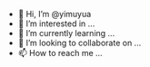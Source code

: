 - 👋 Hi, I’m @yimuyua
- 👀 I’m interested in ...
- 🌱 I’m currently learning ...
- 💞️ I’m looking to collaborate on ...
- 📫 How to reach me ...

<!---
yimuyua/yimuyua is a ✨ special ✨ repository because its `README.md` (this file) appears on your GitHub profile.
You can click the Preview link to take a look at your changes.
--->
